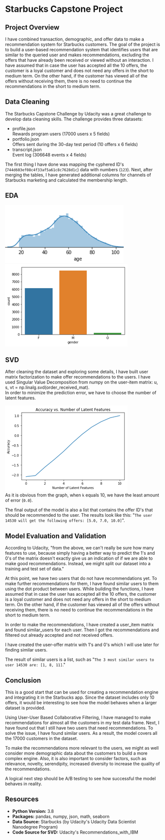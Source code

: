 # Starbucks Capstone Project

## Project Overview

I have combined transaction, demographic, and offer data to make a recommendation system for Starbucks customers. The goal of the project is to build a user-based recommendation system that identifies users that are similar to the queried user and makes recommendations, excluding the offers that have already been received or viewed without an interaction. I have assumed that in case the user has accepted all the 10 offers, the customer is a loyal customer and does not need any offers in the short to medium term. On the other hand, if the customer has viewed all of the offers without receiving them, there is no need to continue the recommendations in the short to medium term.

## Data Cleaning
The Starbucks Capstone Challenge by Udacity was a great challenge to develop data cleaning skills. The challenge provides three datasets:<br/>
- profile.json<br/>
Rewards program users (17000 users x 5 fields)<br/>
- portfolio.json<br/>
Offers sent during the 30-day test period (10 offers x 6 fields)<br/>
- transcript.json<br/>
Event log (306648 events x 4 fields)<br/>

The first thing I have done was mapping the cyphered ID's (`744d603ef08c4f33af5a61c8c7628d1c`) data with numbers (`123`). Next, after merging the tables, I have generated additional columns for channels of Starbucks marketing and calculated the membership length.

## EDA

![](https://github.com/tmargary/Starbucks_Capstone/blob/main/graphs/age.png)
![](https://github.com/tmargary/Starbucks_Capstone/blob/main/graphs/offer_type.png)

## SVD
After cleaning the dataset and exploring some details, I have built user matrix factorization to make offer recommendations to the users. I have used Singular Value Decomposition from numpy on the user-item matrix: u, s, vt = np.linalg.svd(order_received_mat).</br>
In order to minimize the prediction error, we have to choose the number of latent features.</br></br>
![](https://github.com/tmargary/Starbucks_Capstone/blob/main/graphs/Screenshot_6.png)</br>
As it is obvious from the graph, when `k` equals 10, we have the least amount of error (`0.0`).</br>

The final output of the model is also a list that contains the offer ID's that should be recommended to the user. The results look like this: "`The user 14530 will get the following offers: [5.0, 7.0, 10.0]`".</br>

## Model Evaluation and Validation
According to Udacity, "from the above, we can't really be sure how many features to use, because simply having a better way to predict the 1's and 0's of the matrix doesn't exactly give us an indication of if we are able to make good recommendations. Instead, we might split our dataset into a training and test set of data."</br>

At this point, we have two users that do not have recommendations yet. To make further recommendations for them, I have found similar users to them using the dot product between users. While building the functions, I have assumed that in case the user has accepted all the 10 offers, the customer is a loyal customer and does not need any offers in the short to medium term. On the other hand, if the customer has viewed all of the offers without receiving them, there is no need to continue the recommendations in the short to medium term.</br>

In order to make the recommendations, I have created a user_item matrix and found similar_users for each user. Then I got the recommendations and filtered out already accepted and not received offers.</br>

I have created the user-offer matrix with 1's and 0's which I will use later for finding similar users.</br>

The result of similar users is a list, such as "`The 3 most similar users to user 14530 are: [1, 8, 11]`."</br>

## Conclusion

This is a good start that can be used for creating a recommendation engine and integrating it in the Starbucks app. Since the dataset includes only 10 offers, it would be interesting to see how the model behaves when a larger dataset is provided.</br>

Using User-User Based Collaborative Filtering, I have managed to make recommendations for almost all the customers in my test data frame. Next, I have found out that I still have two users that need recommendations. To solve the issue, I have found similar users. As a result, the model covers all the 17000 customers in the dataset.</br>

To make the recommendations more relevant to the users, we might as well consider more demographic data about the customers to build a more complex engine. Also, it is also important to consider factors, such as relevance, novelty, serendipity, increased diversity to increase the quality of the recommendations.</br>

A logical next step should be A/B testing to see how successful the model behaves in reality.</br>

## Resources
- **Python Version:** 3.8<br/>
- **Packages:** pandas, numpy, json, math, seaborn </br>
- **Data Source:** Starbucks (by Udacity's Udacity Data Scientist Nanodegree Program)</br>
- **Code Source for SVD:** Udacity's Recommendations_with_IBM
